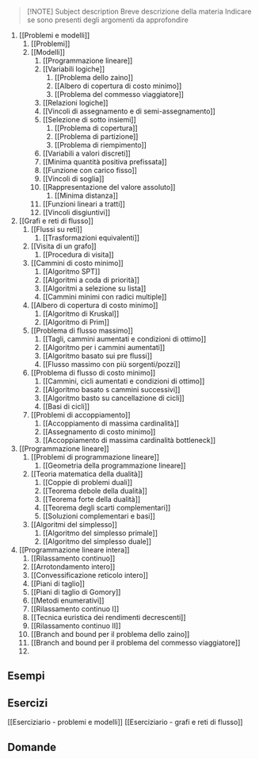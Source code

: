 
> [!NOTE] Subject description 
> Breve descrizione della materia
> Indicare se sono presenti degli argomenti da approfondire

 
1. [[Problemi e modelli]]
	1. [[Problemi]]
	2. [[Modelli]]
		1. [[Programmazione lineare]]
		2. [[Variabili logiche]]
			1. [[Problema dello zaino]]
			2. [[Albero di copertura di costo minimo]]
			3. [[Problema del commesso viaggiatore]]
		3. [[Relazioni logiche]]
		4. [[Vincoli di assegnamento e di semi-assegnamento]]
		5. [[Selezione di sotto insiemi]]
			1. [[Problema di copertura]]
			2. [[Problema di partizione]]
			3. [[Problema di riempimento]]
		6. [[Variabili a valori discreti]]
		7. [[Minima quantità positiva prefissata]]
		8. [[Funzione con carico fisso]]
		9. [[Vincoli di soglia]]
		10. [[Rappresentazione del valore assoluto]]
			1. [[Minima distanza]]
		11. [[Funzioni lineari a tratti]]
		12. [[Vincoli disgiuntivi]]
2. [[Grafi e reti di flusso]]
	1. [[Flussi su reti]]
		1. [[Trasformazioni equivalenti]]
	2. [[Visita di un grafo]]
		1. [[Procedura di visita]]
	3. [[Cammini di costo minimo]]
		1. [[Algoritmo SPT]]
		2. [[Algoritmi a coda di priorità]]
		3. [[Algoritmi a selezione su lista]]
		4. [[Cammini minimi con radici multiple]]
	4. [[Albero di copertura di costo minimo]]
		1. [[Algoritmo di Kruskal]]
		2. [[Algoritmo di Prim]]
	5. [[Problema di flusso massimo]]
		1. [[Tagli, cammini aumentati e condizioni di ottimo]]
		2. [[Algoritmo per i cammini aumentati]]
		3. [[Algoritmo basato sui pre flussi]]
		4. [[Flusso massimo con più sorgenti/pozzi]]
	6. [[Problema di flusso di costo minimo]]
		1. [[Cammini, cicli aumentati e condizioni di ottimo]]
		2. [[Algoritmo basato s cammini successivi]]
		3. [[Algoritmo basto su cancellazione di cicli]]
		4. [[Basi di cicli]]
	7. [[Problemi di accoppiamento]]
		1. [[Accoppiamento di massima cardinalità]]
		2. [[Assegnamento di costo minimo]]
		3. [[Accoppiamento di massima cardinalità bottleneck]]
3. [[Programmazione lineare]]
	1. [[Problemi di programmazione lineare]]
		1. [[Geometria della programmazione lineare]] 
	2. [[Teoria matematica della dualità]]
		1. [[Coppie di problemi duali]]
		2. [[Teorema debole della dualità]]
		3. [[Teorema forte della dualità]]
		4. [[Teorema degli scarti complementari]]
		5. [[Soluzioni complementari e basi]]
	3. [[Algoritmi del simplesso]]
		1. [[Algoritmo del simplesso primale]]
		2. [[Algoritmo del simplesso duale]]
4. [[Programmazione lineare intera]]
	1. [[Rilassamento continuo]]
	2. [[Arrotondamento intero]]
	3. [[Convessificazione reticolo intero]]
	4. [[Piani di taglio]]
	5. [[Piani di taglio di Gomory]]
	6. [[Metodi enumerativi]]
	7. [[Rilassamento continuo I]]
	8. [[Tecnica euristica dei rendimenti decrescenti]]
	9. [[Rilassamento continuo II]]
	10. [[Branch and bound per il problema dello zaino]]
	11. [[Branch and bound per il problema del commesso viaggiatore]]
	12. 
## Esempi


## Esercizi
[[Eserciziario - problemi e modelli]]
[[Eserciziario - grafi e reti di flusso]]

## Domande